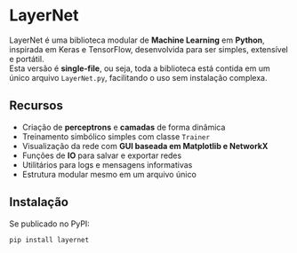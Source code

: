 # LayerNet

LayerNet é uma biblioteca modular de **Machine Learning** em **Python**, inspirada em Keras e TensorFlow, desenvolvida para ser simples, extensível e portátil.  
Esta versão é **single-file**, ou seja, toda a biblioteca está contida em um único arquivo `LayerNet.py`, facilitando o uso sem instalação complexa.

## Recursos

- Criação de **perceptrons** e **camadas** de forma dinâmica
- Treinamento simbólico simples com classe `Trainer`
- Visualização da rede com **GUI baseada em Matplotlib e NetworkX**
- Funções de **IO** para salvar e exportar redes
- Utilitários para logs e mensagens informativas
- Estrutura modular mesmo em um arquivo único

## Instalação

Se publicado no PyPI:

```bash
pip install layernet
